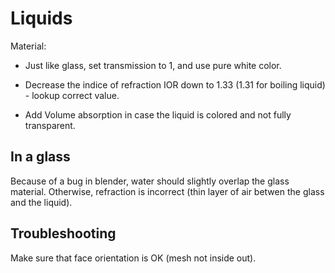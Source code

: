 # Liquids

Material:

* Just like glass, set transmission to 1, and use pure white color.
* Decrease the indice of refraction IOR down to 1.33 (1.31 for boiling liquid) - lookup correct value.	

* Add Volume absorption in case the liquid is colored and not fully transparent.

## In a glass

Because of a bug in blender, water should slightly overlap the glass material. Otherwise, refraction is incorrect (thin layer of air betwen the glass and the liquid).


## Troubleshooting

Make sure that face orientation is OK (mesh not inside out).
